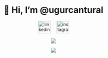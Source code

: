 <h1 align="center">👋 Hi, I’m @ugurcantural</h1>

<p align="center" width="100%">
  <a href="https://tr.linkedin.com/in/u%C4%9Furcan-tural-202702243"><img src="https://cdn-icons-png.flaticon.com/512/174/174857.png" alt="linkedin" width="40" height="40"/></a>
  &nbsp; &nbsp;
  <a href="https://www.instagram.com/ugurcant1/"><img src="https://cdn-icons-png.flaticon.com/512/174/174855.png" alt="instagram" width="40" height="40"/></a>
</p>

<p align="center" width="100%">
 <img src="https://github-readme-stats.vercel.app/api?username=ugurcantural&show_icons=true&theme=dark">
</p>

<p align="center" width="100%">
 <img src="https://github-readme-stats.vercel.app/api/top-langs/?username=ugurcantural&layout=compact">
</p>
